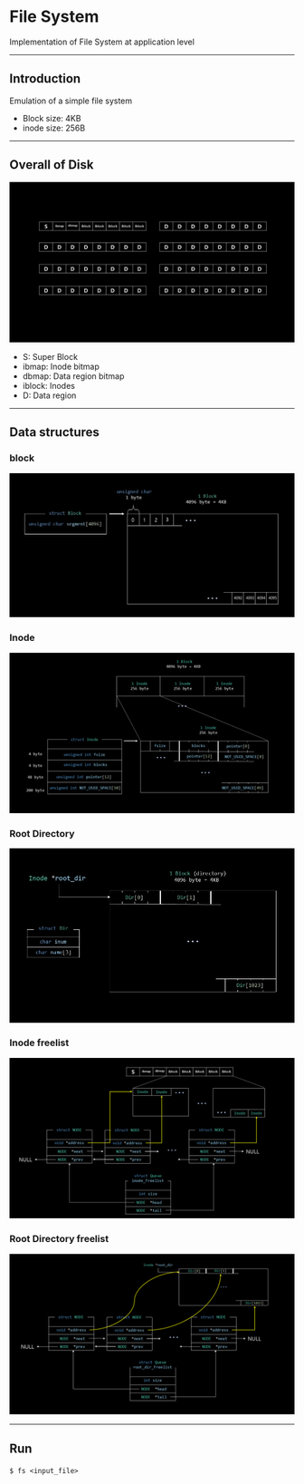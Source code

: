 # File System

Implementation of File System at application level

---

## Introduction

Emulation of a simple file system

- Block size: 4KB
- inode size: 256B

---

## Overall of Disk

![disk](./images/overall.PNG)

- S: Super Block
- ibmap: Inode bitmap
- dbmap: Data region bitmap
- iblock: Inodes
- D: Data region

---

## Data structures

### block

![block](./images/block.jpg)

### Inode

![inode](./images/inode.PNG)

### Root Directory

![root_dir](./images/root_dir.jpg)

### Inode freelist

![inode_freelist](./images/inode_freelist.PNG)

### Root Directory freelist

![root_dir_freelist](./images/root_dir_freelist.PNG)

---

## Run

`$ fs <input_file>`
